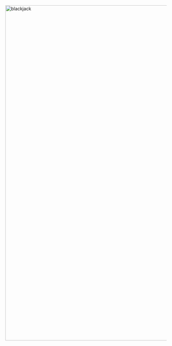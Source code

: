 <img width="1048" alt="blackjack" src="https://user-images.githubusercontent.com/62561772/83952675-4770c900-a808-11ea-8b8d-08fd28695f42.png">

